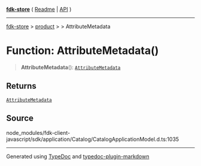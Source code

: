[**fdk-store**](../../../README.md) ( [Readme](../../../README.md) \| [API](../../../API.md) )

---

[fdk-store](../../../API.md) > [product](../../README.md) > [<internal>](../README.md) > AttributeMetadata

# Function: AttributeMetadata()

> **AttributeMetadata**(): [`AttributeMetadata`](../type-aliases/type-alias.AttributeMetadata.md)

## Returns

[`AttributeMetadata`](../type-aliases/type-alias.AttributeMetadata.md)

## Source

node_modules/fdk-client-javascript/sdk/application/Catalog/CatalogApplicationModel.d.ts:1035

---

Generated using [TypeDoc](https://typedoc.org/) and [typedoc-plugin-markdown](https://www.npmjs.com/package/typedoc-plugin-markdown)
